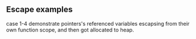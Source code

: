 ## Escape examples

case 1-4 demonstrate pointers's referenced variables escapsing from their own function scope, and then got allocated to heap.
